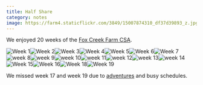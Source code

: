 ```yaml
---
title: Half Share
category: notes
image: https://farm4.staticflickr.com/3849/15007874310_df37d39893_z.jpg
---
```


We enjoyed 20 weeks of the [Fox Creek Farm CSA](http://www.foxcreekfarmcsa.com/).

<div class="photos">
<img src="https://farm4.staticflickr.com/3877/14222722277_463d471a5a_z.jpg" class="img-thirds" alt="Week 1"><img src="https://farm4.staticflickr.com/3915/14446933225_0d95e29fb4_z.jpg" class="img-thirds" alt="Week 2"><img src="https://farm6.staticflickr.com/5197/14313716257_b6f4895be9_z.jpg" class="img-thirds" alt="Week 3"><img src="https://farm3.staticflickr.com/2930/14366817670_8dc42e1a15_z.jpg" class="img-thirds" alt="Week 4"><img src="https://farm6.staticflickr.com/5589/14426344329_74651f565e_z.jpg" class="img-thirds" alt="Week 5"><img src="https://farm4.staticflickr.com/3844/14494074668_6837bf74ba_z.jpg" class="img-thirds" alt="Week 6"><img src="https://farm3.staticflickr.com/2915/14747570684_15320177aa_z.jpg" class="img-thirds" alt="Week 7"><img src="https://farm6.staticflickr.com/5593/14758615456_689bd89b5c_z.jpg" class="img-thirds" alt="week 8"><img src="https://farm4.staticflickr.com/3886/14652371488_a64a1c6374_z.jpg" class="img-thirds" alt="week 9"><img src="https://farm6.staticflickr.com/5569/14715282690_44169e0710_z.jpg" class="img-thirds" alt="week 10"><img src="https://farm6.staticflickr.com/5584/14808241870_d9b6947e75_z.jpg" class="img-thirds" alt="week 11"><img src="https://farm4.staticflickr.com/3898/14873003677_8b12b495f8_z.jpg" class="img-thirds" alt="week 12"><img src="https://farm4.staticflickr.com/3894/14937861797_296d392166_z.jpg" class="img-thirds" alt="week 13"><img src="https://farm4.staticflickr.com/3849/15007874310_df37d39893_z.jpg" class="img-thirds" alt="week 14"><img src="https://farm4.staticflickr.com/3906/15075024048_00f75a27de_z.jpg" class="img-thirds" alt="Week 15"><img src="https://farm4.staticflickr.com/3907/15336925352_2f4d91207b_z.jpg" class="img-thirds" alt="Week 16"><img src="https://farm6.staticflickr.com/5616/15286147478_b36549ee70_z.jpg" class="img-thirds" alt="Week 18"><img src="https://farm6.staticflickr.com/5609/15522988746_f1a3989f71_z.jpg" class="img-thirds" alt="Week 19">
</div>

We missed week 17 and week 19 due to [adventures](/adventures/2014/10/03/rhode-island/) and busy schedules.
